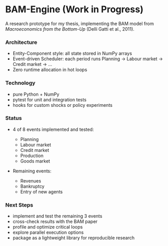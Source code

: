 # BAM-Engine (Work in Progress)

A research prototype for my thesis, implementing the BAM model from *Macroeconomics from the Bottom-Up* (Delli Gatti et al., 2011).

### Architecture

* Entity-Component style: all state stored in NumPy arrays
* Event-driven Scheduler: each period runs Planning → Labour market → Credit market → …
* Zero runtime allocation in hot loops

### Technology

* pure Python + NumPy
* pytest for unit and integration tests
* hooks for custom shocks or policy experiments

### Status

* 4 of 8 events implemented and tested:
  * Planning
  * Labour market
  * Credit market
  * Production
  * Goods market


* Remaining events:
  * Revenues
  * Bankruptcy
  * Entry of new agents

### Next Steps

* implement and test the remaining 3 events
* cross-check results with the BAM paper
* profile and optimize critical loops
* explore parallel execution options
* package as a lightweight library for reproducible research
